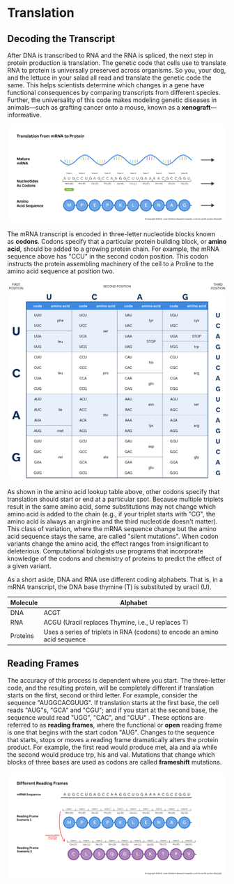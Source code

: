 # Translation

## Decoding the Transcript

After DNA is transcribed to RNA and the RNA is spliced, the next step in protein
production is translation. The genetic code that cells use to translate RNA to protein
is universally preserved across organisms. So you, your dog, and the lettuce in your
salad all read and translate the genetic code the same. This helps scientists determine
which changes in a gene have functional consequences by comparing transcripts from
different species. Further, the universality of this code makes modeling genetic
diseases in animals—such as grafting cancer onto a mouse, known as a 
**xenograft**—informative.

![Figure showing translation from mRNA to a protein](../images/1.4-mRNA-to-Protein.jpg)

The mRNA transcript is encoded in three-letter nucleotide blocks known as **codons**.
Codons specify that a particular protein building block, or **amino acid**, should be
added to a growing protein chain. For example, the mRNA sequence above has "CCU" in the
second codon position. This codon instructs the protein assembling machinery of the cell
to a Proline to the amino acid sequence at position two. 

![Codon lookup table from mRNA nucleotide triplet](../images/1.5-codon-lookup-table.jpg)

As shown in the amino acid lookup table above, other codons specify that translation
should start or end at a particular spot. Because multiple triplets result in the same
amino acid, some substitutions may not change which amino acid is added to the chain
(e.g., if your triplet starts with "CG", the amino acid is always an arginine and the
third nucleotide doesn't matter). This class of variation, where the mRNA sequence change
but the amino acid sequence stays the same, are called "silent mutations". When codon
variants change the amino acid, the effect ranges from insignificant to deleterious.
Computational biologists use programs that incorporate knowledge of the codons and
chemistry of proteins to predict the effect of a given variant.

As a short aside, DNA and RNA use different coding alphabets. That is, in a mRNA
transcript, the DNA base thymine (T) is substituted by uracil (U).

| **Molecule** | **Alphabet**                                                               |
| ------------ | -------------------------------------------------------------------------- |
| DNA          | ACGT                                                                       |
| RNA          | ACGU (Uracil replaces Thymine, i.e., U replaces T)                         |
| Proteins     | Uses a series of triplets in RNA (codons) to encode an amino acid sequence |

## Reading Frames

The accuracy of this process is dependent where you start. The three-letter code, and
the resulting protein, will be completely different if translation starts on the first,
second or third letter. For example, consider the sequence "AUGGCACGUUG". If translation
starts at the first base, the cell reads "AUG"s, "GCA" and "CGU"; and if you start at
the second base, the sequence would read "UGG", "CAC", and "GUU" . These options are
referred to as **reading frames**, where the functional or **open** reading frame is one
that begins with the start codon "AUG". Changes to the sequence that starts, stops or
moves a reading frame dramatically alters the protein product. For example, the first
read would produce met, ala and ala while the second would produce trp, his and val.
Mutations that change which blocks of three bases are used as codons are
called **frameshift** mutations.

![Demonstration of the affect of reading frames on translation](../images/1.6-reading-frames.jpg)